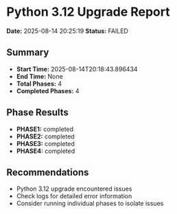 # Python 3.12 Upgrade Report

**Date:** 2025-08-14 20:25:19
**Status:** FAILED

## Summary

- **Start Time:** 2025-08-14T20:18:43.896434
- **End Time:** None
- **Total Phases:** 4
- **Completed Phases:** 4

## Phase Results

- **PHASE1:** completed
- **PHASE2:** completed
- **PHASE3:** completed
- **PHASE4:** completed

## Recommendations

- Python 3.12 upgrade encountered issues
- Check logs for detailed error information
- Consider running individual phases to isolate issues

